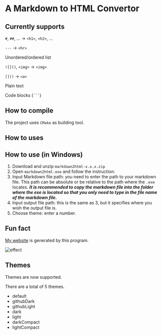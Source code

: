 # A Markdown to HTML Convertor

## Currently supports

`#`, `##`, ... -> `<h1>`, `<h2>`, ...

`---` -> `<hr>`

Unordered/ordered list

`![]()`, `<img>` -> `<img>`

`[]()` -> `<a>`

Plain text

Code blocks (` ``` `)

## How to compile

The project uses `CMake` as building tool.

## How to uses

## How to use (in Windows)

1. Download and unzip `markdown2html-x.x.x.zip`
2. Open `markdown2html.exe` and follow the instruction:
3. Input Markdown file path: you need to enter the path to your markdown file. This path can be absolute or be relative to the path where the `.exe` locates. ***It is recommended to copy the markdown file into the folder where the exe is located so that you only need to type in the file name of the markdown file.***
4. Input output file path: this is the same as 3, but it specifies where you wish the output file is.
5. Choose theme: enter a number.

## Fun fact

[My website](https://zpatronus.top) is generated by this program.

![effect](docs/Screenshot%202022-08-09%20030738.png)

## Themes

Themes are now supported.

There are a total of 5 themes.

- default
- githubDark
- githubLight
- dark
- light
- darkCompact
- lightCompact

